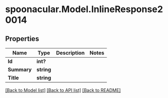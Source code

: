 # spoonacular.Model.InlineResponse20014
## Properties

Name | Type | Description | Notes
------------ | ------------- | ------------- | -------------
**Id** | **int?** |  | 
**Summary** | **string** |  | 
**Title** | **string** |  | 

[[Back to Model list]](../README.md#documentation-for-models) [[Back to API list]](../README.md#documentation-for-api-endpoints) [[Back to README]](../README.md)

